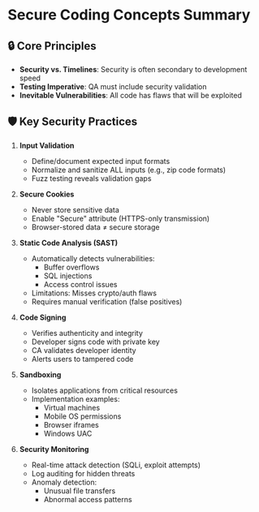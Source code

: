 # Secure Coding Concepts Summary

## 🔒 Core Principles
- **Security vs. Timelines**: Security is often secondary to development speed
- **Testing Imperative**: QA must include security validation
- **Inevitable Vulnerabilities**: All code has flaws that will be exploited

## 🛡️ Key Security Practices
1. **Input Validation**
   - Define/document expected input formats
   - Normalize and sanitize ALL inputs (e.g., zip code formats)
   - Fuzz testing reveals validation gaps

2. **Secure Cookies**
   - Never store sensitive data
   - Enable "Secure" attribute (HTTPS-only transmission)
   - Browser-stored data ≠ secure storage

3. **Static Code Analysis (SAST)**
   - Automatically detects vulnerabilities:
     - Buffer overflows
     - SQL injections
     - Access control issues
   - Limitations: Misses crypto/auth flaws
   - Requires manual verification (false positives)

4. **Code Signing**
   - Verifies authenticity and integrity
   - Developer signs code with private key
   - CA validates developer identity
   - Alerts users to tampered code

5. **Sandboxing**
   - Isolates applications from critical resources
   - Implementation examples:
     - Virtual machines
     - Mobile OS permissions
     - Browser iframes
     - Windows UAC

6. **Security Monitoring**
   - Real-time attack detection (SQLi, exploit attempts)
   - Log auditing for hidden threats
   - Anomaly detection:
     - Unusual file transfers
     - Abnormal access patterns
